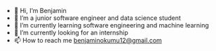 - 👋 Hi, I’m Benjamin
- 👀 I’m a junior software engineer and data science student
- 🌱 I’m currently learning software engineering and machine learning
- 💞️ I’m currently looking for an internship
- 📫 How to reach me benjaminokumu12@gmail.com

<!---
besh4771/besh4771 is a ✨ special ✨ repository because its `README.md` (this file) appears on your GitHub profile.
You can click the Preview link to take a look at your changes.
--->
